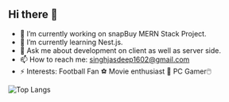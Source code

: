 ## Hi there 👋

- 🔭 I’m currently working on snapBuy MERN Stack Project.
- 🌱 I’m currently learning Nest.js.
- 💬 Ask me about development on client as well as server side.
- 📫 How to reach me: singhjasdeep1602@gmail.com
- ⚡ Interests: Football Fan ⚽ Movie enthusiast 🎥 PC Gamer🖱️


![Top Langs](https://github-readme-stats.vercel.app/api/top-langs/?username=Jasdeep1602&layout=compact)

